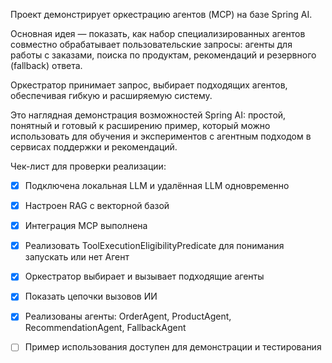 Проект демонстрирует оркестрацию агентов (MCP) на базе Spring AI.

Основная идея — показать, как набор специализированных агентов совместно обрабатывает пользовательские запросы: агенты для работы с заказами, поиска по продуктам, рекомендаций и резервного (fallback) ответа.

Оркестратор принимает запрос, выбирает подходящих агентов, обеспечивая гибкую и расширяемую систему.

Это наглядная демонстрация возможностей Spring AI: простой, понятный и готовый к расширению пример, который можно использовать для обучения и экспериментов с агентным подходом в сервисах поддержки и рекомендаций.


Чек-лист для проверки реализации:
- [x] Подключена локальная LLM и удалённая LLM одновременно
- [x] Настроен RAG с векторной базой
- [x] Интеграция MCP выполнена
- [x] Реализовать ToolExecutionEligibilityPredicate для понимания запускать или нет Агент
- [x] Оркестратор выбирает и вызывает подходящие агенты
- [x] Показать цепочки вызовов ИИ
- [x] Реализованы агенты: OrderAgent, ProductAgent, RecommendationAgent, FallbackAgent
- [ ] Пример использования доступен для демонстрации и тестирования



